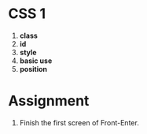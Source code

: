<h1>CSS 1</h1>

1. **class**
2. **id**
3. **style**
4. **basic use**
5. **position**

<h1>Assignment</h1>

1. Finish the first screen of Front-Enter.